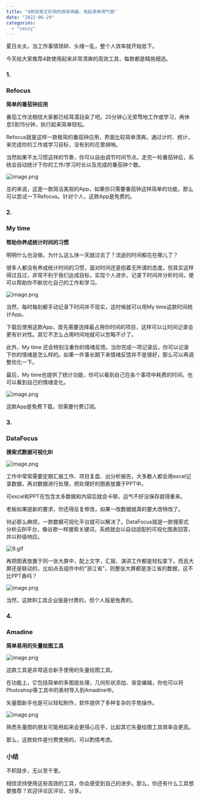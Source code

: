 ```yaml
---
title: "4款惊艳又好用的效率神器，用起来神清气朗"
date: "2022-06-29"
categories: 
  - "seozy"
---
```


夏日炎炎，当工作事情琐碎、头绪一乱，整个人效率就开始低下。

今天给大家推荐4款使用起来非常清爽的高效工具，每款都是精挑细选。

### 1.

### Refocus

**简单的番茄钟应用**

番茄工作法相信大家都已经耳濡目染了吧。25分钟心无旁骛地工作或学习，再休息5到15分钟，执行起来简单轻松。

Refocus就是这样一款极简的番茄钟应用，界面比较简单清爽。通过计时、统计，来完成你的工作或学习目标，没有别的花里胡哨。

当然如果不太习惯这样的节奏，你可以自由调节时间节点。走完一轮番茄钟后，系统会自动统计下你的工作/学习时长以及完成的番茄钟个数。

![image.png](images/1656512608-image-png.png)

总的来说，这是一款简洁美观的App，如果你只需要番茄钟这样简单的功能，那么可以尝试一下Refocus。针对个人，这款App是免费的。

### 2.

### My time

**帮助你养成统计时间的习惯**

明明什么也没做，为什么这么快一天就过去了？流逝的时间都花在哪儿了？

很多人都没有养成统计时间的习惯，面对时间还是抱着无所谓的态度。但其实这样得过且过，非常不利于我们达成目标，实现个人进步。记录下时间并分析时间，便可以帮助你不断优化自己的工作和学习。

![image.png](images/1656512613-image-png.png)

当然，每时每刻都手动记录下时间并不现实，这时候就可以用My time这款时间统计App。

下载后使用这款App，首先需要选择最占用你时间的项目，这样可以让时间记录会更有针对性。其它不怎么占用时间地就可以忽略不计了。

此外，My time 还会特别注重你的情绪反馈。当你完成一项记录后，你可以记录下你的情绪是怎么样的。如果一件事长期下来情绪反馈并不是很好，那么可以再调整优化一下。

最后，My time也提供了统计功能，你可以看到自己在各个事项中耗费的时间，也可以看到自己的情绪变化。

![image.png](images/1656512621-image-png.png)

这款App是免费下载，但需要付费订阅。

### 3.

### DataFocus

**搜索式数据可视化BI**

![image.png](images/1656512629-image-png.png)

工作中常常需要定期汇报工作、项目复盘、出分析报告，大多数人都会用excel记录数据，再对数据进行处理，把处理好的图表放置于PPT中。

可excel和PPT在包含太多数据和内容后就会卡顿，运气不好没保存就得重来。

老板如果提新的要求，你还得反复修改，如果一改数据就真的要大改特改了。

何必那么麻烦，一款数据可视化平台就可以解决了。DataFocus就是一款搜索式分析云BI平台，像谷歌一样搜索关键词，系统就会以自动适配的可视化图表回答，并以秒级响应。

![9.gif](images/1656512636-9-gif.gif)

再把图表放置于同一张大屏中，配上文字，汇报、演讲工作都是轻松拿下。而且大屏还是联动的，比如点击组件中的”浙江省”，则整张大屏都是浙江省的数据，这不比PPT香吗？

![image.png](images/1656512643-image-png.png)

当然，这款BI工具企业版是付费的，但个人版是免费的。

### 4.

### Amadine

**简单易用的矢量绘图工具**

![image.png](images/1656512659-image-png.png)

这款工具是非常适合新手使用的矢量绘图工具。

在功能上，它包括简单的多图层处理，几何形状添加、渐变编辑，你也可以将Photoshop等工具中的素材导入到Amadine中。

矢量图新手也是可以轻松制作，软件提供了多种复杂的手势操作。

![image.png](images/1656512667-image-png.png)

熟悉矢量图的朋友可能用起来会更得心应手，比起其它矢量绘图工具效率会更高。

那么，这款软件是付费使用的，可以酌情考虑。

### 小结

不积跬步，无以至千里。

相信坚持使用这些高效的工具，你会感受到自己的进步。那么，你还有什么工具想要推荐？欢迎评论区评论、分享。

